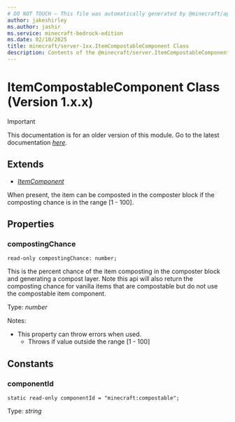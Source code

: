 ```yaml
---
# DO NOT TOUCH — This file was automatically generated by @minecraft/api-docs-generator, to report problems file an issue at https://github.com/Mojang/minecraft-scripting-libraries
author: jakeshirley
ms.author: jashir
ms.service: minecraft-bedrock-edition
ms.date: 02/10/2025
title: minecraft/server-1xx.ItemCompostableComponent Class
description: Contents of the @minecraft/server.ItemCompostableComponent class (Version 1.x.x).
---
```

# ItemCompostableComponent Class (Version 1.x.x)

> [!IMPORTANT]
> This documentation is for an older version of this module. Go to the latest documentation [*here*](../../../scriptapi/minecraft/server/ItemCompostableComponent.md).

## Extends
- [*ItemComponent*](ItemComponent.md)

When present, the item can be composted in the composter block if the composting chance is in the range [1 - 100].

## Properties

### **compostingChance**
`read-only compostingChance: number;`

This is the percent chance of the item composting in the composter block and generating a compost layer. Note this api will also return the composting chance for vanilla items that are compostable but do not use the compostable item component.

Type: *number*

Notes:
  - This property can throw errors when used.
    - Throws if value outside the range [1 - 100]

## Constants

### **componentId**
`static read-only componentId = "minecraft:compostable";`

Type: *string*
